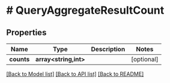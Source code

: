 # # QueryAggregateResultCount

## Properties

| Name       | Type                  | Description | Notes      |
| ---------- | --------------------- | ----------- | ---------- |
| **counts** | **array<string,int>** |             | [optional] |

[[Back to Model list]](../../README.md#models) [[Back to API list]](../../README.md#endpoints) [[Back to README]](../../README.md)
